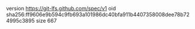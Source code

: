version https://git-lfs.github.com/spec/v1
oid sha256:ff9606e9b594c9fb693a101986dc40bfa911b4407358008dee78b724995c3895
size 667
